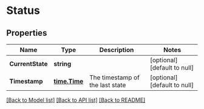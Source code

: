 # Status

## Properties

Name | Type | Description | Notes
------------ | ------------- | ------------- | -------------
**CurrentState** | **string** |  | [optional] [default to null]
**Timestamp** | [**time.Time**](time.Time.md) | The timestamp of the last state | [optional] [default to null]

[[Back to Model list]](../README.md#documentation-for-models) [[Back to API list]](../README.md#documentation-for-api-endpoints) [[Back to README]](../README.md)

